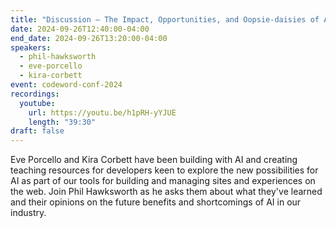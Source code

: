 ```yaml
---
title: "Discussion — The Impact, Opportunities, and Oopsie-daisies of AI in Web Development"
date: 2024-09-26T12:40:00-04:00
end_date: 2024-09-26T13:20:00-04:00
speakers:
  - phil-hawksworth
  - eve-porcello
  - kira-corbett
event: codeword-conf-2024
recordings:
  youtube:
    url: https://youtu.be/h1pRH-yYJUE
    length: "39:30"
draft: false
---
```


Eve Porcello and Kira Corbett have been building with AI and creating teaching resources for developers keen to explore the new possibilities for AI as part of our tools for building and managing sites and experiences on the web. Join Phil Hawksworth as he asks them about what they've learned and their opinions on the future benefits and shortcomings of AI in our industry.
